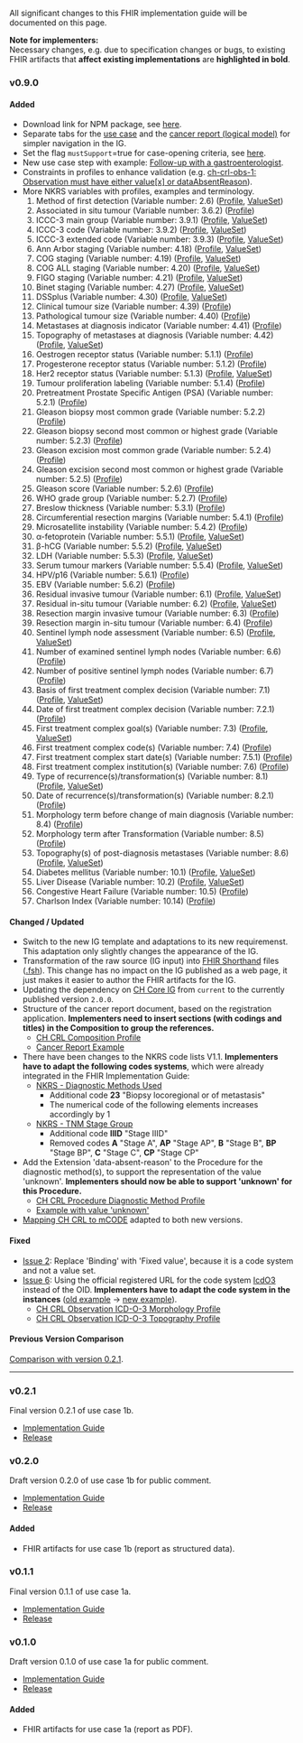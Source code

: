 
All significant changes to this FHIR implementation guide will be documented on this page.

**Note for implementers:**    
Necessary changes, e.g. due to specification changes or bugs, to existing FHIR artifacts that **affect existing implementations** are **highlighted in bold**.


### v0.9.0
 
#### Added
* Download link for NPM package, see [here](index.html#download).
* Separate tabs for the [use case](usecase-german.html) and the [cancer report (logical model)](logicalmodel.html) for simpler navigation in the IG.
* Set the flag `mustSupport`=true for case-opening criteria, see [here](index.html#case-opening-criteria-and-mustsupport).
* New use case step with example: [Follow-up with a gastroenterologist](usecase-german.html#nachsorge-beim-gastroenterologen).
* Constraints in profiles to enhance validation (e.g. [ch-crl-obs-1: Observation must have either value[x] or dataAbsentReason](StructureDefinition-ch-crl-observation-lymphaticinvasion.html)).
* More NKRS variables with profiles, examples and terminology. 
   1. Method of first detection (Variable number: 2.6) ([Profile](StructureDefinition-ch-crl-procedure-methodfirstdetection.html), [ValueSet](ValueSet-nkrs-methodfirstdetection.html))
   2. Associated in situ tumour (Variable number: 3.6.2) ([Profile](StructureDefinition-ch-crl-observation-associatedinsitutumour.html)) 
   3. ICCC-3 main group (Variable number: 3.9.1) ([Profile](StructureDefinition-ch-crl-observation-iccc3maingroup.html), [ValueSet](ValueSet-nkrs-iccc3maingroup.html))
   4. ICCC-3 code (Variable number: 3.9.2) ([Profile](StructureDefinition-ch-crl-observation-iccc3code.html), [ValueSet](ValueSet-nkrs-iccc3code.html))
   5. ICCC-3 extended code (Variable number: 3.9.3) ([Profile](StructureDefinition-ch-crl-observation-iccc3extendedcode.html), [ValueSet](ValueSet-nkrs-iccc3extendedcode.html))
   6. Ann Arbor staging (Variable number: 4.18) ([Profile](StructureDefinition-ch-crl-observation-annarborstaging.html), [ValueSet](ValueSet-nkrs-annarborstaging.html))
   7. COG staging (Variable number: 4.19) ([Profile](StructureDefinition-ch-crl-observation-cogstaging.html), [ValueSet](ValueSet-nkrs-cogstaging.html))
   8. COG ALL staging (Variable number: 4.20) ([Profile](StructureDefinition-ch-crl-observation-cogallstaging.html), [ValueSet](ValueSet-nkrs-cogallstaging.html))
   9. FIGO staging (Variable number: 4.21) ([Profile](StructureDefinition-ch-crl-observation-figostaging.html), [ValueSet](ValueSet-nkrs-figostaging.html))
   10. Binet staging (Variable number: 4.27) ([Profile](StructureDefinition-ch-crl-observation-binetstaging.html), [ValueSet](ValueSet-nkrs-binetstaging.html))
   11. DSSplus (Variable number: 4.30) ([Profile](StructureDefinition-ch-crl-observation-dssplus.html), [ValueSet](ValueSet-nkrs-dssplus.html))
   12. Clinical tumour size (Variable number: 4.39) ([Profile](StructureDefinition-ch-crl-observation-clinicaltumoursize.html))
   13. Pathological tumour size (Variable number: 4.40) ([Profile](StructureDefinition-ch-crl-observation-pathologicaltumoursize.html))   
   14. Metastases at diagnosis indicator (Variable number: 4.41) ([Profile](StructureDefinition-ch-crl-observation-metastasesatdiagnosisindicator.html))  
   15. Topography of metastases at diagnosis (Variable number: 4.42) ([Profile](StructureDefinition-ch-crl-observation-topographymetastasesatdiagnosis.html), [ValueSet](ValueSet-nkrs-topographymetastases.html))
   16. Oestrogen receptor status (Variable number: 5.1.1) ([Profile](StructureDefinition-ch-crl-observation-oestrogenreceptorstatus.html))
   17. Progesterone receptor status (Variable number: 5.1.2) ([Profile](StructureDefinition-ch-crl-observation-progesteronereceptorstatus.html))
   18. Her2 receptor status (Variable number: 5.1.3) ([Profile](StructureDefinition-ch-crl-observation-her2receptorstatus.html), [ValueSet](ValueSet-nkrs-her2receptorstatus.html))
   19. Tumour proliferation labeling (Variable number: 5.1.4) ([Profile](StructureDefinition-ch-crl-observation-tumourproliferationlabeling.html))
   20. Pretreatment Prostate Specific Antigen (PSA) (Variable number: 5.2.1) ([Profile](StructureDefinition-ch-crl-observation-pretreatmentprostatespecificantigen.html))
   21. Gleason biopsy most common grade (Variable number: 5.2.2) ([Profile](StructureDefinition-ch-crl-observation-gleasonbiopsymostcommongrade.html))
   22. Gleason biopsy second most common or highest grade (Variable number: 5.2.3) ([Profile](StructureDefinition-ch-crl-observation-gleasonbiopsysecondmostcommonorhighestgrade.html))
   23. Gleason excision most common grade (Variable number: 5.2.4) ([Profile](StructureDefinition-ch-crl-observation-gleasonexcisionmostcommongrade.html))
   24. Gleason excision second most common or highest grade (Variable number: 5.2.5) ([Profile](StructureDefinition-ch-crl-observation-gleasonexcisionsecondmostcommonorhighestgrade.html))
   25. Gleason score (Variable number: 5.2.6) ([Profile](StructureDefinition-ch-crl-observation-gleasonscore.html))
   26. WHO grade group (Variable number: 5.2.7) ([Profile](StructureDefinition-ch-crl-observation-whogradegroup.html))
   27. Breslow thickness (Variable number: 5.3.1) ([Profile](StructureDefinition-ch-crl-observation-breslowthickness.html))
   28. Circumferential resection margins (Variable number: 5.4.1) ([Profile](StructureDefinition-ch-crl-observation-circumferentialresectionmargins.html))
   29. Microsatellite instability (Variable number: 5.4.2) ([Profile](StructureDefinition-ch-crl-observation-microsatelliteinstability.html))
   30. α-fetoprotein (Variable number: 5.5.1) ([Profile](StructureDefinition-ch-crl-observation-alphafetoprotein.html), [ValueSet](ValueSet-nkrs-alphafetoprotein.html))
   31. β-hCG (Variable number: 5.5.2) ([Profile](StructureDefinition-ch-crl-observation-hcg.html), [ValueSet](ValueSet-nkrs-hcg.html))
   32. LDH (Variable number: 5.5.3) ([Profile](StructureDefinition-ch-crl-observation-ldh.html), [ValueSet](ValueSet-nkrs-ldh.html))
   33. Serum tumour markers (Variable number: 5.5.4) ([Profile](StructureDefinition-ch-crl-observation-serumtumourmarkers.html), [ValueSet](ValueSet-nkrs-serumtumourmarkers.html))
   34. HPV/p16 (Variable number: 5.6.1) ([Profile](StructureDefinition-ch-crl-observation-hpvp16.html))
   35. EBV (Variable number: 5.6.2) ([Profile](StructureDefinition-ch-crl-observation-ebv.html))
   36. Residual invasive tumour (Variable number: 6.1) ([Profile](StructureDefinition-ch-crl-observation-residualinvasivetumour.html), [ValueSet](ValueSet-nkrs-residualinvasivetumour.html))
   37. Residual in-situ tumour (Variable number: 6.2) ([Profile](StructureDefinition-ch-crl-observation-residualinsitutumour.html), [ValueSet](ValueSet-nkrs-residualinsitutumour.html))
   38. Resection margin invasive tumour (Variable number: 6.3) ([Profile](StructureDefinition-ch-crl-observation-resectionmargininvasivetumour.html))  
   39. Resection margin in-situ tumour (Variable number: 6.4) ([Profile](StructureDefinition-ch-crl-observation-resectionmargininsitutumour.html))
   40. Sentinel lymph node assessment (Variable number: 6.5) ([Profile](StructureDefinition-ch-crl-observation-sentinellymphnodeassessment.html), [ValueSet](ValueSet-nkrs-sentinellymphnodeassessment.html))
   41. Number of examined sentinel lymph nodes (Variable number: 6.6) ([Profile](StructureDefinition-ch-crl-observation-numberexaminedsentinellymphnodes.html))
   42. Number of positive sentinel lymph nodes (Variable number: 6.7) ([Profile](StructureDefinition-ch-crl-observation-numberpositivesentinellymphnodes.html))
   43. Basis of first treatment complex decision (Variable number: 7.1) ([Profile](StructureDefinition-ch-crl-encounter-treatmentdecision.html), [ValueSet](ValueSet-nkrs-basisoffirsttreatmentcomplexdecision.html))
   44. Date of first treatment complex decision (Variable number: 7.2.1) ([Profile](StructureDefinition-ch-crl-encounter-treatmentdecision.html))
   45. First treatment complex goal(s) (Variable number: 7.3) ([Profile](StructureDefinition-ch-crl-procedure-treatment.html), [ValueSet](ValueSet-nkrs-treatmentgoal.html))
   46. First treatment complex code(s) (Variable number: 7.4) ([Profile](StructureDefinition-ch-crl-procedure-treatment.html))
   47. First treatment complex start date(s) (Variable number: 7.5.1) ([Profile](StructureDefinition-ch-crl-procedure-treatment.html))
   48. First treatment complex institution(s) (Variable number: 7.6) ([Profile](StructureDefinition-ch-crl-procedure-treatment.html))
   49. Type of recurrence(s)/transformation(s) (Variable number: 8.1) ([Profile](StructureDefinition-ch-crl-observation-typerecurrencetransformation.html), [ValueSet](ValueSet-nkrs-typerecurrencetransformation.html))
   50. Date of recurrence(s)/transformation(s) (Variable number: 8.2.1) ([Profile](StructureDefinition-ch-crl-observation-typerecurrencetransformation.html))
   51. Morphology term before change of main diagnosis (Variable number: 8.4) ([Profile](StructureDefinition-ch-crl-observation-icdo3morphologypretransformation.html))
   52. Morphology term after Transformation (Variable number: 8.5) ([Profile](StructureDefinition-ch-crl-observation-icdo3morphologypretransformation.html))
   53. Topography(s) of post-diagnosis metastases (Variable number: 8.6) ([Profile](StructureDefinition-ch-crl-observation-topographypostdiagnosismetastases.html), [ValueSet](ValueSet-nkrs-topographymetastases.html))
   54. Diabetes mellitus (Variable number: 10.1) ([Profile](StructureDefinition-ch-crl-observation-diabetesmellitus.html), [ValueSet](ValueSet-nkrs-diabetesmellitus.html))
   55. Liver Disease (Variable number: 10.2) ([Profile](StructureDefinition-ch-crl-observation-liverdisease.html), [ValueSet](ValueSet-nkrs-liverdisease.html))
   56. Congestive Heart Failure (Variable number: 10.5) ([Profile](StructureDefinition-ch-crl-observation-congestiveheartfailure.html))
   57. Charlson Index (Variable number: 10.14) ([Profile](StructureDefinition-ch-crl-observation-charlsonindex.html))


#### Changed / Updated
* Switch to the new IG template and adaptations to its new requiremenst. This adaptation only slightly changes the appearance of the IG.
* Transformation of the raw source (IG input) into [FHIR Shorthand](http://build.fhir.org/ig/HL7/fhir-shorthand/) files ([.fsh](https://github.com/ahdis/ch-crl/tree/master/input/fsh)). This change has no impact on the IG published as a web page, it just makes it easier to author the FHIR artifacts for the IG.
* Updating the dependency on [CH Core IG](http://fhir.ch/ig/ch-core/index.html) from `current` to the currently published version `2.0.0`.
* Structure of the cancer report document, based on the registration application. **Implementers need to insert sections (with codings and titles) in the Composition to group the references.**
   * [CH CRL Composition Profile](StructureDefinition-ch-crl-composition.html) 
   * [Cancer Report Example](Bundle-BundleUC1bGastro20181201.json.html)
* There have been changes to the NKRS code lists V1.1. **Implementers have to adapt the following codes systems**, which were already integrated in the FHIR Implementation Guide: 
   * [NKRS - Diagnostic Methods Used](CodeSystem-nkrs-diagnosticmethodsused.html)
      * Additional code **23** "Biopsy locoregional or of metastasis"
      * The numerical code of the following elements increases accordingly by 1
   * [NKRS - TNM Stage Group](CodeSystem-nkrs-tnmstagegroup.html) 
      * Additional code **IIID** "Stage IIID"
      * Removed codes **A** "Stage A", **AP** "Stage AP", **B** "Stage B", **BP** "Stage BP", **C** "Stage C", **CP** "Stage CP"
* Add the Extension 'data-absent-reason' to the Procedure for the diagnostic method(s), to support the representation of the value 'unknown'. **Implementers should now be able to support 'unknown' for this Procedure.**
   * [CH CRL Procedure Diagnostic Method Profile](StructureDefinition-ch-crl-procedure-diagnosticmethod.html)
   * [Example with value 'unknown'](Procedure-DiagnosticMethod-Unknown.html)
* [Mapping CH CRL to mCODE](https://docs.google.com/spreadsheets/d/1_qllz1wvfPzW6DO59-l_ochrLFJ9WK-3DZ_9jLS2xOc/edit?usp=sharing) adapted to both new versions.

 
#### Fixed
* [Issue 2](https://github.com/ahdis/ch-crl/issues/2): Replace 'Binding' with 'Fixed value', because it is a code system and not a value set.
* [Issue 6](https://github.com/ahdis/ch-crl/issues/6): Using the official registered URL for the code system [IcdO3](https://terminology.hl7.org/CodeSystem-icd-o-3.html) instead of the OID. **Implementers have to adapt the code system in the instances** ([old example](https://fhir.ch/ig/ch-crl/0.2.1/Observation-ICD-O-3-Morphology.json.html) -> [new example](Observation-ICD-O-3-Morphology.html)).
   * [CH CRL Observation ICD-O-3 Morphology Profile](StructureDefinition-ch-crl-observation-icdo3morphology.html)
   * [CH CRL Observation ICD-O-3 Topography Profile](StructureDefinition-ch-crl-observation-icdo3topography.html) 

#### Previous Version Comparison
[Comparison with version 0.2.1](comparison-v0.2.1/index.html).

*************************

### v0.2.1
Final version 0.2.1 of use case 1b.
* [Implementation Guide](https://fhir.ch/ig/ch-crl/0.2.1/index.html)
* [Release](https://github.com/ahdis/ch-crl/releases/tag/v0.2.1)



### v0.2.0		
Draft version 0.2.0 of use case 1b for public comment.
* [Implementation Guide](https://fhir.ch/ig/ch-crl/0.2.0/index.html)
* [Release](https://github.com/ahdis/ch-crl/releases/tag/v0.2.0)

#### Added
* FHIR artifacts for use case 1b (report as structured data).



### v0.1.1
Final version 0.1.1 of use case 1a.
* [Implementation Guide](https://fhir.ch/ig/ch-crl/0.1.1/index.html)
* [Release](https://github.com/ahdis/ch-crl/releases/tag/v0.1.1)



### v0.1.0
Draft version 0.1.0 of use case 1a for public comment.
* [Implementation Guide](https://fhir.ch/ig/ch-crl/0.1.0/index.html)
* [Release](https://github.com/ahdis/ch-crl/releases/tag/v0.1.0)

#### Added
* FHIR artifacts for use case 1a (report as PDF).